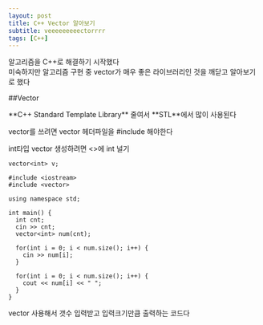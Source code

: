 ```yaml
---
layout: post
title: C++ Vector 알아보기
subtitle: veeeeeeeeectorrrr
tags: [C++]
---
```


알고리즘을 C++로 해결하기 시작했다  
미숙하지만 알고리즘 구현 중 vector가 매우 좋은 라이브러리인 것을 깨닫고 알아보기로 했다  
  
  
##Vector  
  
\*\*C++ Standard Template Library\*\* 줄여서 \*\*STL\*\*에서 많이 사용된다  

vector를 쓰려면 vector 헤더파일을 #include 해야한다  

int타입 vector 생성하려면 <>에 int 널기
```
vector<int> v;
```


```
#include <iostream>
#include <vector>

using namespace std;

int main() {
  int cnt;
  cin >> cnt;
  vector<int> num(cnt);
  
  for(int i = 0; i < num.size(); i++) {
    cin >> num[i];
  }
  
  for(int i = 0; i < num.size(); i++) {
    cout << num[i] << " ";
  }
}
```
  
vector 사용해서 갯수 입력받고 입력크기만큼 출력하는 코드다  
